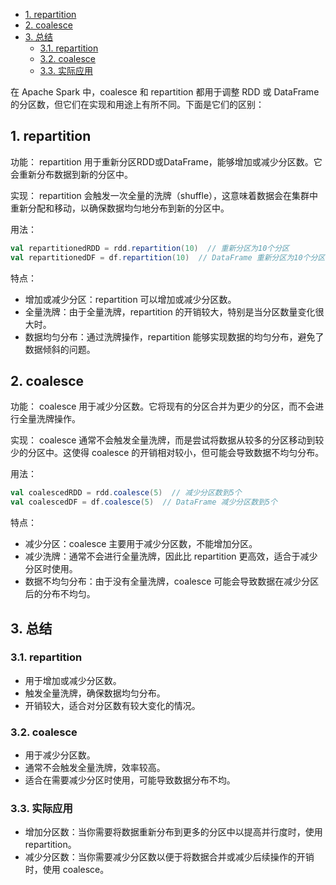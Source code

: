 <!-- TOC -->

* [1. repartition](#1-repartition)
* [2. coalesce](#2-coalesce)
* [3. 总结](#3-总结)
    * [3.1. repartition](#31-repartition)
    * [3.2. coalesce](#32-coalesce)
    * [3.3. 实际应用](#33-实际应用)

<!-- TOC -->

在 Apache Spark 中，coalesce 和 repartition 都用于调整 RDD 或 DataFrame 的分区数，但它们在实现和用途上有所不同。下面是它们的区别：

## 1. repartition

功能：
repartition 用于重新分区RDD或DataFrame，能够增加或减少分区数。它会重新分布数据到新的分区中。

实现：
repartition 会触发一次全量的洗牌（shuffle），这意味着数据会在集群中重新分配和移动，以确保数据均匀地分布到新的分区中。

用法：

```scala
val repartitionedRDD = rdd.repartition(10)  // 重新分区为10个分区
val repartitionedDF = df.repartition(10)  // DataFrame 重新分区为10个分区
```

特点：

* 增加或减少分区：repartition 可以增加或减少分区数。
* 全量洗牌：由于全量洗牌，repartition 的开销较大，特别是当分区数量变化很大时。
* 数据均匀分布：通过洗牌操作，repartition 能够实现数据的均匀分布，避免了数据倾斜的问题。

## 2. coalesce

功能：
coalesce 用于减少分区数。它将现有的分区合并为更少的分区，而不会进行全量洗牌操作。

实现：
coalesce 通常不会触发全量洗牌，而是尝试将数据从较多的分区移动到较少的分区中。这使得 coalesce 的开销相对较小，但可能会导致数据不均匀分布。

用法：

```scala
val coalescedRDD = rdd.coalesce(5)  // 减少分区数到5个
val coalescedDF = df.coalesce(5)  // DataFrame 减少分区数到5个
```

特点：

* 减少分区：coalesce 主要用于减少分区数，不能增加分区。
* 减少洗牌：通常不会进行全量洗牌，因此比 repartition 更高效，适合于减少分区时使用。
* 数据不均匀分布：由于没有全量洗牌，coalesce 可能会导致数据在减少分区后的分布不均匀。

## 3. 总结

### 3.1. repartition

* 用于增加或减少分区数。
* 触发全量洗牌，确保数据均匀分布。
* 开销较大，适合对分区数有较大变化的情况。

### 3.2. coalesce

* 用于减少分区数。
* 通常不会触发全量洗牌，效率较高。
* 适合在需要减少分区时使用，可能导致数据分布不均。

### 3.3. 实际应用

* 增加分区数：当你需要将数据重新分布到更多的分区中以提高并行度时，使用 repartition。
* 减少分区数：当你需要减少分区数以便于将数据合并或减少后续操作的开销时，使用 coalesce。
